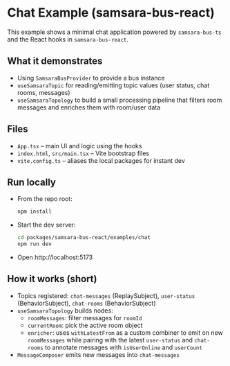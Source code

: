 # Chat Example (samsara-bus-react)

This example shows a minimal chat application powered by `samsara-bus-ts` and the React hooks in `samsara-bus-react`.

## What it demonstrates
- Using `SamsaraBusProvider` to provide a bus instance
- `useSamsaraTopic` for reading/emitting topic values (user status, chat rooms, messages)
- `useSamsaraTopology` to build a small processing pipeline that filters room messages and enriches them with room/user data

## Files
- `App.tsx` – main UI and logic using the hooks
- `index.html`, `src/main.tsx` – Vite bootstrap files
- `vite.config.ts` – aliases the local packages for instant dev

## Run locally
- From the repo root:
  ```bash
  npm install
  ```
- Start the dev server:
  ```bash
  cd packages/samsara-bus-react/examples/chat
  npm run dev
  ```
- Open http://localhost:5173

## How it works (short)
- Topics registered: `chat-messages` (ReplaySubject), `user-status` (BehaviorSubject), `chat-rooms` (BehaviorSubject)
- `useSamsaraTopology` builds nodes:
  - `roomMessages`: filter messages for `roomId`
  - `currentRoom`: pick the active room object
  - `enricher`: uses `withLatestFrom` as a custom combiner to emit on new `roomMessages` while pairing with the latest `user-status` and `chat-rooms` to annotate messages with `isUserOnline` and `userCount`
- `MessageComposer` emits new messages into `chat-messages`
